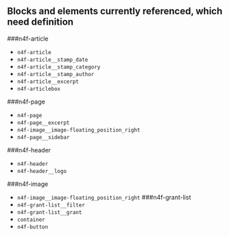 ## Blocks and elements currently referenced, which need definition

###n4f-article

- `n4f-article`
- `n4f-article__stamp_date`
- `n4f-article__stamp_category`
- `n4f-article__stamp_author`
- `n4f-article__excerpt`
- `n4f-articlebox`

###n4f-page
- `n4f-page`
- `n4f-page__excerpt`
- `n4f-image__image-floating_position_right`
- `n4f-page__sidebar`


###n4f-header
- `n4f-header`
- `n4f-header__logo`

###n4f-image

- `n4f-image__image-floating_position_right`
###n4f-grant-list
- `n4f-grant-list__filter`
- `n4f-grant-list__grant`
- `container`
- `n4f-button`
